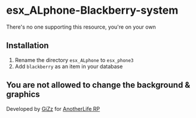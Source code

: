 # esx_ALphone-Blackberry-system

There's no one supporting this resource, you're on your own

## Installation

1. Rename the directory `esx_ALphone` to `esx_phone3`
2. Add `blackberry` as an item in your database

## You are not allowed to change the background & graphics

Developed by [GiZz](https://github.com/indilo53) for [AnotherLife RP](http://www.anotherliferp.fr)
